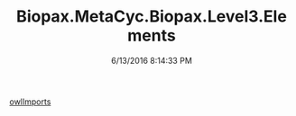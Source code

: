 ﻿---
title: Biopax.MetaCyc.Biopax.Level3.Elements
date: 6/13/2016 8:14:33 PM
---

[owlImports](T-Biopax.MetaCyc.Biopax.Level3.Elements.owlImports.html)
